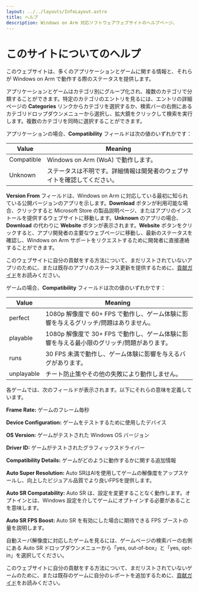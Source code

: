 ```yaml
---
layout: ../../layouts/InfoLayout.astro
title: ヘルプ
description: Windows on Arm 対応ソフトウェアウェブサイトのヘルプページ。
---
```


# このサイトについてのヘルプ

このウェブサイトは、多くのアプリケーションとゲームに関する情報と、それらが Windows on Arm で動作する際のステータスを提供します。

アプリケーションとゲームはカテゴリ別にグループ化され、複数のカテゴリで分類することができます。特定のカテゴリのエントリを見るには、エントリの詳細ページの **Categories** リンクからカテゴリを選択するか、検索バーの右側にあるカテゴリドロップダウンメニューから選択し、拡大鏡をクリックして検索を実行します。複数のカテゴリを同時に選択することができます。

アプリケーションの場合、**Compatibility** フィールドは次の値のいずれかです：

| Value     | Meaning                               |
| --------- | ------------------------------------- |
| Compatible| Windows on Arm (WoA) で動作します。          |
| Unknown   | ステータスは不明です。詳細情報は開発者のウェブサイトを確認してください。|

**Version From** フィールドは、Windows on Arm に対応している最初に知られている公開バージョンのアプリを示します。**Download** ボタンが利用可能な場合、クリックすると Microsoft Store の製品説明ページ、またはアプリのインストールを提供するウェブサイトに移動します。**Unknown** のアプリの場合、**Download** の代わりに **Website** ボタンが表示されます。**Website** ボタンをクリックすると、アプリ開発者の主要なウェブページに移動し、最新のステータスを確認し、Windows on Arm サポートをリクエストするために開発者に直接連絡することができます。

このウェブサイトに自分の貢献をする方法について、まだリストされていないアプリのために、または既存のアプリのステータス更新を提供するために、[貢献ガイド](/ja/contributing)をお読みください。

ゲームの場合、**Compatibility** フィールドは次の値のいずれかです：

| Value      | Meaning                               |
| ---------- | ------------------------------------- |
| perfect    | 1080p 解像度で 60+ FPS で動作し、ゲーム体験に影響を与えるグリッチ/問題はありません。 |
| playable   | 1080p 解像度で 30+ FPS で動作し、ゲーム体験に影響を与える最小限のグリッチ/問題があります。 |
| runs       | 30 FPS 未満で動作し、ゲーム体験に影響を与えるバグがあります。 |
| unplayable | チート防止策やその他の失敗により動作しません。 |

各ゲームでは、次のフィールドが表示されます。以下にそれらの意味を定義しています。

**Frame Rate:** ゲームのフレーム毎秒

**Device Configuration:** ゲームをテストするために使用したデバイス

**OS Version:** ゲームがテストされた Windows OS バージョン

**Driver ID:** ゲームがテストされたグラフィックスドライバー

**Compatibility Details:** ゲームがどのように動作するかに関する追加情報

**Auto Super Resolution:** Auto SRはAIを使用してゲームの解像度をアップスケールし、向上したビジュアル品質でより良いFPSを提供します。

**Auto SR Compatability:** Auto SR は、設定を変更することなく動作します。オプトインとは、Windows 設定を介してゲームにオプトインする必要があることを意味します。

**Auto SR FPS Boost:** Auto SR を有効にした場合に期待できる FPS ブーストの量を説明します。

自動スーパ解像度に対応したゲームを見るには、ゲームページの検索バーの右側にある Auto SR ドロップダウンメニューから「yes, out-of-box」と「yes, opt-in」を選択してください。

このウェブサイトに自分の貢献をする方法について、まだリストされていないゲームのために、または既存のゲームに自分のレポートを追加するために、[貢献ガイド](/ja/contributing)をお読みください。

